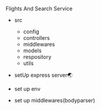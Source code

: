 Flights And Search Service
- src
  - config
  - controllers
  - middlewares
  - models
  - respository
  - utils

- setUp express server🌏
- set up env
- set up middlewares(bodyparser)



